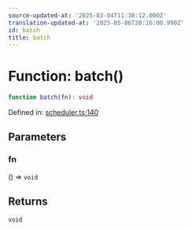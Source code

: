 ```yaml
---
source-updated-at: '2025-03-04T11:38:12.000Z'
translation-updated-at: '2025-05-06T20:16:00.990Z'
id: batch
title: batch
---
```


<!-- DO NOT EDIT: this page is autogenerated from the type comments -->

# Function: batch()

```ts
function batch(fn): void
```

Defined in: [scheduler.ts:140](https://github.com/TanStack/store/blob/main/packages/store/src/scheduler.ts#L140)

## Parameters

### fn

() => `void`

## Returns

`void`

